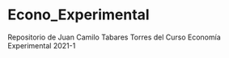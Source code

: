 # Econo_Experimental
Repositorio de Juan Camilo Tabares Torres del Curso Economía Experimental 2021-1
